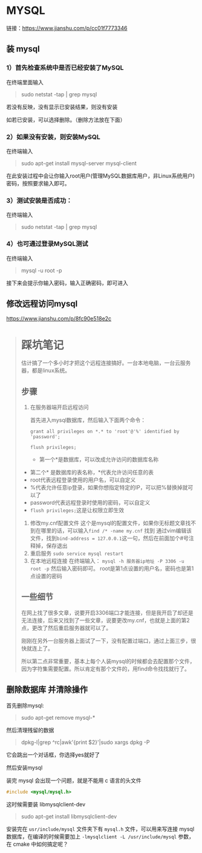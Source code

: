 # MYSQL

链接：https://www.jianshu.com/p/cc01f7773346

## 装 mysql

### 1）首先检查系统中是否已经安装了MySQL 

在终端里面输入

>    sudo netstat -tap | grep mysql

若没有反映，没有显示已安装结果，则没有安装

如若已安装，可以选择删除。（删除方法放在下面）

### 2）如果没有安装，则安装MySQL

在终端输入 

>   sudo apt-get install mysql-server mysql-client

在此安装过程中会让你输入root用户(管理MySQL数据库用户，非Linux系统用户)密码，按照要求输入即可。

### 3）测试安装是否成功：

在终端输入 

>   sudo netstat -tap | grep mysql

### 4）也可通过登录MySQL测试

在终端输入

>   mysql -u root -p

接下来会提示你输入密码，输入正确密码，即可进入

## 修改远程访问mysql

https://www.jianshu.com/p/8fc90e518e2c

>   # 踩坑笔记
>
>   估计搞了一个多小时才把这个远程连接搞好。一台本地电脑，一台云服务器，都是linux系统。
>
>   ## 步骤
>
>   1.  在服务器端开启远程访问
>
>       首先进入mysql数据库，然后输入下面两个命令：
>
>       ```
>       grant all privileges on *.* to 'root'@'%' identified by 'password';
>       ```
>
>       ```
>       flush privileges;
>       ```
>
>       -   第一个*是数据库，可以改成允许访问的数据库名称
>
>   -   第二个* 是数据库的表名称，*代表允许访问任意的表
>   -   root代表远程登录使用的用户名，可以自定义
>   -   %代表允许任意ip登录，如果你想指定特定的IP，可以把%替换掉就可以了
>   -   password代表远程登录时使用的密码，可以自定义
>   -   `flush privileges;`这是让权限立即生效
>
>   1.  修改my.cnf配置文件
>        这个是mysql的配置文件，如果你无标题文章找不到在哪里的话，可以输入`find /* -name my.cnf` 找到
>        通过vim编辑该文件，找到`bind-address = 127.0.0.1`这一句，然后在前面加个#号注释掉，保存退出
>   2.  重启服务
>        `sudo service mysql restart`
>   3.  在本地远程连接
>        在终端输入：
>        `mysql -h 服务器ip地址 -P 3306 -u root -p`
>        然后输入密码即可。
>        root是第1点设置的用户名，密码也是第1点设置的密码
>
>   ## 一些细节
>
>   在网上找了很多文章，说要开启3306端口才能连接，但是我开启了却还是无法连接，后来又找到了一些文章，说要更改my.cnf，也就是上面的第2点，更改了然后重启服务器就可以了。
>
>   刚刚在另外一台服务器上面试了一下，没有配置过端口，通过上面三步，很快就连上了。
>
>   所以第二点非常重要，基本上每个人装mysql的时候都会去配置那个文件，因为字符集需要配置。所以肯定有那个文件的，用find命令找找就行了。

## 删除数据库 并清除操作

首先删除mysql:

>   sudo apt-get remove mysql-*

然后清理残留的数据

>   dpkg-l|grep ^rc|awk'{print $2}'|sudo xargs dpkg -P

它会跳出一个对话框，你选择yes就好了

然后安装mysql

装完 mysql 会出现一个问题，就是不能用 c 语言的头文件 

```c++
#include <mysql/mysql.h>
```

这时候需要装 libmysqlclient-dev

>   sudo apt-get install libmysqlclient-dev

安装完在 `usr/include/mysql` 文件夹下有 `mysql.h` 文件，可以用来写连接 mysql 数据库，在编译的时候需要加上 `-lmysqlclient -L /usr/include/mysql` 参数，在 cmake 中如何搞定呢？

